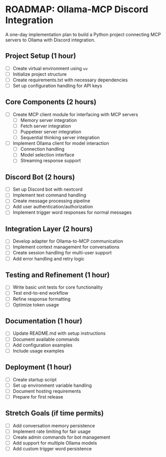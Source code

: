 # ROADMAP: Ollama-MCP Discord Integration

A one-day implementation plan to build a Python project connecting MCP servers to Ollama with Discord integration.

## Project Setup (1 hour)

- [ ] Create virtual environment using `uv`
- [ ] Initialize project structure
- [ ] Create requirements.txt with necessary dependencies
- [ ] Set up configuration handling for API keys

## Core Components (2 hours)

- [ ] Create MCP client module for interfacing with MCP servers
  - [ ] Memory server integration
  - [ ] Fetch server integration
  - [ ] Puppeteer server integration
  - [ ] Sequential thinking server integration
- [ ] Implement Ollama client for model interaction
  - [ ] Connection handling
  - [ ] Model selection interface
  - [ ] Streaming response support

## Discord Bot (2 hours)

- [ ] Set up Discord bot with nextcord
- [ ] Implement text command handling
- [ ] Create message processing pipeline
- [ ] Add user authentication/authorization
- [ ] Implement trigger word responses for normal messages

## Integration Layer (2 hours)

- [ ] Develop adapter for Ollama-to-MCP communication
- [ ] Implement context management for conversations
- [ ] Create session handling for multi-user support
- [ ] Add error handling and retry logic

## Testing and Refinement (1 hour)

- [ ] Write basic unit tests for core functionality
- [ ] Test end-to-end workflow
- [ ] Refine response formatting
- [ ] Optimize token usage

## Documentation (1 hour)

- [ ] Update README.md with setup instructions
- [ ] Document available commands
- [ ] Add configuration examples
- [ ] Include usage examples

## Deployment (1 hour)

- [ ] Create startup script
- [ ] Set up environment variable handling
- [ ] Document hosting requirements
- [ ] Prepare for first release

## Stretch Goals (if time permits)

- [ ] Add conversation memory persistence
- [ ] Implement rate limiting for fair usage
- [ ] Create admin commands for bot management
- [ ] Add support for multiple Ollama models
- [ ] Add custom trigger word persistence
